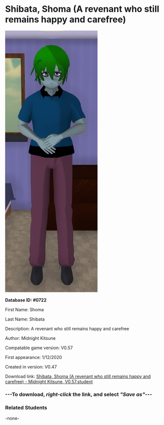 # Shibata, Shoma (A revenant who still remains happy and carefree)

<img src="../../Files/Images/Shibata, Shoma (A revenant who still remains happy and carefree).png" title="Shibata, Shoma (A revenant who still remains happy and carefree) - Midnight Kitsune, V0.57">

**Database ID: #0722**

First Name: Shoma

Last Name: Shibata

Description: A revenant who still remains happy and carefree

Author: Midnight Kitsune

Compatable game version: V0.57

First appearance: 1/12/2020

Created in version: V0.47

Download link: <a href="https://raw.githubusercontent.com/Arbiter1223/Daigaku-Gurashi-Custom-Students/master/Files/Student%20Files/Shibata%2C%20Shoma%20(A%20revenant%20who%20still%20remains%20happy%20and%20carefree)%20-%20Midnight%20Kitsune%2C%20V0.57.student">Shibata, Shoma (A revenant who still remains happy and carefree) - Midnight Kitsune, V0.57.student</a>

### ---**To download, _right-click_ the link, and select _"Save as"_**---

### Related Students

-none-
